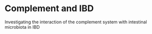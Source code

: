 # Complement and IBD

Investigating the interaction of the complement system with intestinal microbiota in IBD
